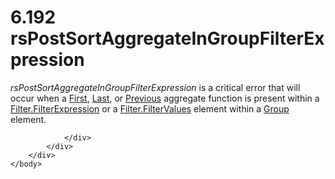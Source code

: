 <html dir="LTR" xmlns:mshelp="http://msdn.microsoft.com/mshelp" xmlns:ddue="http://ddue.schemas.microsoft.com/authoring/2003/5" xmlns:xlink="http://www.w3.org/1999/xlink" xmlns:tool="http://www.microsoft.com/tooltip">
    <head>
        <meta http-equiv="Content-Type" content="text/html; CHARSET=utf-8"></meta>
        <meta name="save" content="history"></meta>
        <title>6.192 rsPostSortAggregateInGroupFilterExpression</title>
        <xml>
            <mshelp:toctitle title="6.192 rsPostSortAggregateInGroupFilterExpression"></mshelp:toctitle>
            <mshelp:rltitle title="[MS-RDL]: rsPostSortAggregateInGroupFilterExpression"></mshelp:rltitle>
            <mshelp:keyword index="A" term="93f89856-9fb1-44d0-818e-ae064cb87541"></mshelp:keyword>
            <mshelp:attr name="DCSext.ContentType" value="open specification"></mshelp:attr>
            <mshelp:attr name="AssetID" value="93f89856-9fb1-44d0-818e-ae064cb87541"></mshelp:attr>
            <mshelp:attr name="TopicType" value="kbRef"></mshelp:attr>
            <mshelp:attr name="DCSext.Title" value="[MS-RDL]: rsPostSortAggregateInGroupFilterExpression" />
        </xml>
    </head>
    <body>
        <div id="header">
            <h1 class="heading">6.192 rsPostSortAggregateInGroupFilterExpression</h1>
        </div>
        <div id="mainSection">
            <div id="mainBody">
                <div id="allHistory" class="saveHistory"></div>
                <div id="sectionSection0" class="section" name="collapseableSection">
                    

<p><i>rsPostSortAggregateInGroupFilterExpression</i> is a
critical error that will occur when a <a href="3d1cb46f-8dae-4437-943a-f9d04f81a0ba.htm">First</a>, <a href="c87ebf57-9d52-4b30-ac26-3217972275af.htm">Last</a>, or <a href="3e1da2a1-547f-4b00-b88e-62847bea3419.htm">Previous</a> aggregate
function is present within a <a href="6cfe60b1-d7e0-4e1e-807e-0ca41147cc29.htm">Filter.FilterExpression</a>
or a <a href="8da22f74-1dc1-419b-8f80-f22a367d55da.htm">Filter.FilterValues</a>
element within a <a href="dbfff811-1be7-4e8b-a5d2-6cc522317fbe.htm">Group</a>
element.</p>


                </div>
            </div>
        </div>
    </body>
</html>